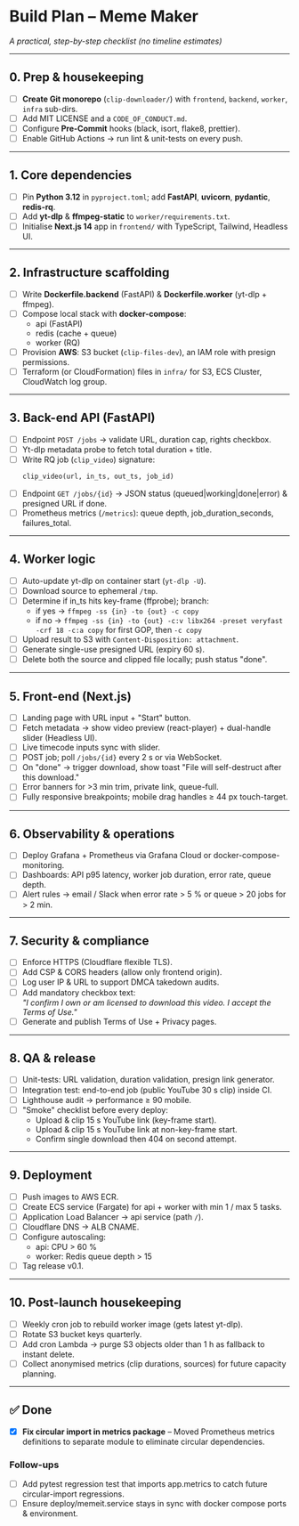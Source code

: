 # Build Plan – Meme Maker 
*A practical, step-by-step checklist (no timeline estimates)*  

---

## 0. Prep & housekeeping
- [ ] **Create Git monorepo** (`clip-downloader/`) with `frontend`, `backend`, `worker`, `infra` sub-dirs.  
- [ ] Add MIT LICENSE and a `CODE_OF_CONDUCT.md`.  
- [ ] Configure **Pre-Commit** hooks (black, isort, flake8, prettier).  
- [ ] Enable GitHub Actions → run lint & unit-tests on every push.  

---

## 1. Core dependencies
- [ ] Pin **Python 3.12** in `pyproject.toml`; add **FastAPI**, **uvicorn**, **pydantic**, **redis-rq**.  
- [ ] Add **yt-dlp** & **ffmpeg-static** to `worker/requirements.txt`.  
- [ ] Initialise **Next.js 14** app in `frontend/` with TypeScript, Tailwind, Headless UI.  

---

## 2. Infrastructure scaffolding
- [ ] Write **Dockerfile.backend** (FastAPI) & **Dockerfile.worker** (yt-dlp + ffmpeg).  
- [ ] Compose local stack with **docker-compose**:  
  - api (FastAPI)  
  - redis (cache + queue)  
  - worker (RQ)  
- [ ] Provision **AWS**: S3 bucket (`clip-files-dev`), an IAM role with presign permissions.  
- [ ] Terraform (or CloudFormation) files in `infra/` for S3, ECS Cluster, CloudWatch log group.  

---

## 3. Back-end API (FastAPI)
- [ ] Endpoint `POST /jobs` → validate URL, duration cap, rights checkbox.  
- [ ] Yt-dlp metadata probe to fetch total duration + title.  
- [ ] Write RQ job (`clip_video`) signature:  
  ```python
  clip_video(url, in_ts, out_ts, job_id)
  ```
- [ ] Endpoint `GET /jobs/{id}` → JSON status (queued|working|done|error) & presigned URL if done.  
- [ ] Prometheus metrics (`/metrics`): queue depth, job_duration_seconds, failures_total.  

---

## 4. Worker logic
- [ ] Auto-update yt-dlp on container start (`yt-dlp -U`).  
- [ ] Download source to ephemeral `/tmp`.  
- [ ] Determine if in_ts hits key-frame (ffprobe); branch:  
  - if yes → `ffmpeg -ss {in} -to {out} -c copy`  
  - if no → `ffmpeg -ss {in} -to {out} -c:v libx264 -preset veryfast -crf 18 -c:a copy` for first GOP, then `-c copy`  
- [ ] Upload result to S3 with `Content-Disposition: attachment`.  
- [ ] Generate single-use presigned URL (expiry 60 s).  
- [ ] Delete both the source and clipped file locally; push status "done".  

---

## 5. Front-end (Next.js)
- [ ] Landing page with URL input + "Start" button.  
- [ ] Fetch metadata → show video preview (react-player) + dual-handle slider (Headless UI).  
- [ ] Live timecode inputs sync with slider.  
- [ ] POST job; poll `/jobs/{id}` every 2 s or via WebSocket.  
- [ ] On "done" → trigger download, show toast "File will self-destruct after this download."  
- [ ] Error banners for >3 min trim, private link, queue-full.  
- [ ] Fully responsive breakpoints; mobile drag handles ≥ 44 px touch-target.  

---

## 6. Observability & operations
- [ ] Deploy Grafana + Prometheus via Grafana Cloud or docker-compose-monitoring.  
- [ ] Dashboards: API p95 latency, worker job duration, error rate, queue depth.  
- [ ] Alert rules → email / Slack when error rate > 5 % or queue > 20 jobs for > 2 min.  

---

## 7. Security & compliance
- [ ] Enforce HTTPS (Cloudflare flexible TLS).  
- [ ] Add CSP & CORS headers (allow only frontend origin).  
- [ ] Log user IP & URL to support DMCA takedown audits.  
- [ ] Add mandatory checkbox text:  
  *"I confirm I own or am licensed to download this video. I accept the Terms of Use."*  
- [ ] Generate and publish Terms of Use + Privacy pages.  

---

## 8. QA & release
- [ ] Unit-tests: URL validation, duration validation, presign link generator.  
- [ ] Integration test: end-to-end job (public YouTube 30 s clip) inside CI.  
- [ ] Lighthouse audit → performance ≥ 90 mobile.  
- [ ] "Smoke" checklist before every deploy:  
  - Upload & clip 15 s YouTube link (key-frame start).  
  - Upload & clip 15 s YouTube link at non-key-frame start.  
  - Confirm single download then 404 on second attempt.  

---

## 9. Deployment
- [ ] Push images to AWS ECR.  
- [ ] Create ECS service (Fargate) for api + worker with min 1 / max 5 tasks.  
- [ ] Application Load Balancer → api service (path `/`).  
- [ ] Cloudflare DNS → ALB CNAME.  
- [ ] Configure autoscaling:  
  - api: CPU > 60 %  
  - worker: Redis queue depth > 15  
- [ ] Tag release v0.1.  

---

## 10. Post-launch housekeeping
- [ ] Weekly cron job to rebuild worker image (gets latest yt-dlp).  
- [ ] Rotate S3 bucket keys quarterly.  
- [ ] Add cron Lambda → purge S3 objects older than 1 h as fallback to instant delete.  
- [ ] Collect anonymised metrics (clip durations, sources) for future capacity planning.

---

## ✅ Done
- [x] **Fix circular import in metrics package** – Moved Prometheus metrics definitions to separate module to eliminate circular dependencies.

### Follow-ups
- [ ] Add pytest regression test that imports app.metrics to catch future circular-import regressions.
- [ ] Ensure deploy/memeit.service stays in sync with docker compose ports & environment. 